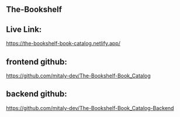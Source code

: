 ## The-Bookshelf
## Live Link:
https://the-bookshelf-book-catalog.netlify.app/

## frontend github: 
https://github.com/mitaly-dev/The-Bookshelf-Book_Catalog 

## backend github: 
https://github.com/mitaly-dev/The-Bookshelf-Book_Catalog-Backend
